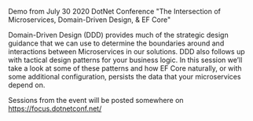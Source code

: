 Demo from July 30 2020 DotNet Conference "The Intersection of Microservices, Domain-Driven Design, &amp; EF Core"

Domain-Driven Design (DDD) provides much of the strategic design guidance that we can use to determine the boundaries around and interactions between Microservices in our solutions. DDD also follows up with tactical design patterns for your business logic. In this session we’ll take a look at some of these patterns and how EF Core naturally, or with some additional configuration, persists the data that your microservices depend on.

Sessions from the event will be posted somewhere on https://focus.dotnetconf.net/
